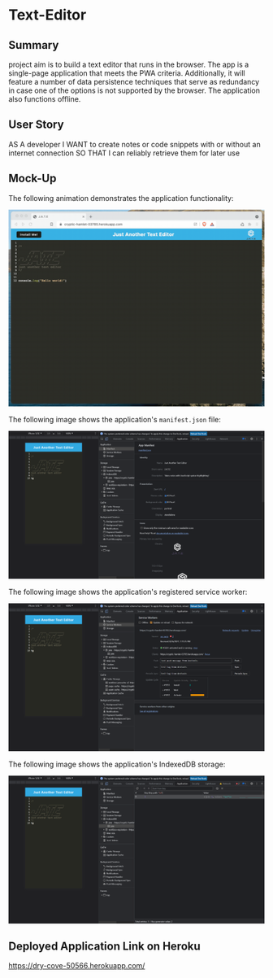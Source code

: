 # Text-Editor


## Summary
project aim is to build a text editor that runs in the browser. The app is a single-page application that meets the PWA criteria. Additionally, it will feature a number of data persistence techniques that serve as redundancy in case one of the options is not supported by the browser. The application also functions offline.


## User Story
AS A developer
I WANT to create notes or code snippets with or without an internet connection
SO THAT I can reliably retrieve them for later use

## Mock-Up

The following animation demonstrates the application functionality:

![Demonstration of the finished application being used in the browser and then installed.](./00-demo.gif)

The following image shows the application's `manifest.json` file:

![Demonstration of the finished application with a manifest file in the browser.](./01-manifest.png)

The following image shows the application's registered service worker:

![Demonstration of the finished application with a registered service worker in the browser.](./02-service-worker.png)

The following image shows the application's IndexedDB storage:

![Demonstration of the finished application with a IndexedDB storage named 'jate' in the browser.](./03-idb-storage.png)
## Deployed Application Link on Heroku
https://dry-cove-50566.herokuapp.com/
